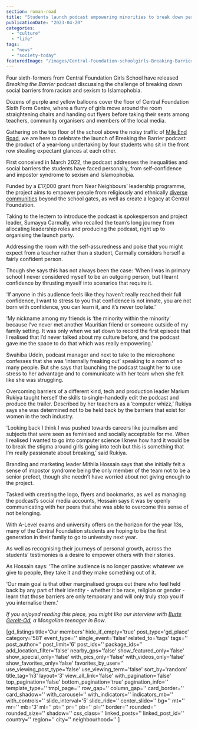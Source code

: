 ```yaml
---
section: roman-road
title: "Students launch podcast empowering minorities to break down personal barriers"
publicationDate: "2023-04-20"
categories: 
  - "culture"
  - "life"
tags: 
  - "news"
  - "society-today"
featuredImage: "/images/Central-Foundation-schoolgirls-Breaking-Barrier-podcast.jpg"
---
```


Four sixth-formers from Central Foundation Girls School have released _Breaking the Barrier_ podcast discussing the challenge of breaking down social barriers from racism and sexism to Islamophobia.

Dozens of purple and yellow balloons cover the floor of Central Foundation Sixth Form Centre, where a flurry of girls move around the room straightening chairs and handing out flyers before taking their seats among teachers, community organisers and members of the local media. 

Gathering on the top floor of the school above the noisy traffic of [Mile End Road](https://romanroadlondon.com/captain-cooks-east-london-home-on-mile-end-road/), we are here to celebrate the launch of Breaking the Barrier podcast: the product of a year-long undertaking by four students who sit in the front row stealing expectant glances at each other.

First conceived in March 2022, the podcast addresses the inequalities and social barriers the students have faced personally, from self-confidence and impostor syndrome to sexism and Islamophobia. 

Funded by a £17,000 grant from Near Neighbours’ leadership programme, the project aims to empower people from religiously and ethnically [diverse communities](https://romanroadlondon.com/adaptive-beauty-shopfront-mosques/) beyond the school gates, as well as create a legacy at Central Foundation. 

Taking to the lectern to introduce the podcast is spokesperson and project leader, Sumayya Carmally, who recalled the team’s long journey from allocating leadership roles and producing the podcast, right up to organising the launch party. 

Addressing the room with the self-assuredness and poise that you might expect from a teacher rather than a student, Carmally considers herself a fairly confident person. 

Though she says this has not always been the case: ‘When I was in primary school I never considered myself to be an outgoing person, but I learnt confidence by thrusting myself into scenarios that require it. 

‘If anyone in this audience feels like they haven’t really reached their full confidence, I want to stress to you that confidence is not innate, you are not born with confidence, you can learn it, and it’s never too late.’

‘My nickname among my friends is ‘the minority within the minority’ because I’ve never met another Mauritian friend or someone outside of my family setting. It was only when we sat down to record the first episode that I realised that I’d never talked about my culture before, and the podcast gave me the space to do that which was really empowering.’

Swahiba Uddin, podcast manager and next to take to the microphone confesses that she was ‘internally freaking out’ speaking to a room of so many people. But she says that launching the podcast taught her to use stress to her advantage and to communicate with her team when she felt like she was struggling. 

Overcoming barriers of a different kind, tech and production leader Marium Rukiya taught herself the skills to single-handedly edit the podcast and produce the trailer. Described by her teachers as a ‘computer whizz,’ Rukiya says she was determined not to be held back by the barriers that exist for women in the tech industry.  

‘Looking back I think I was pushed towards careers like journalism and subjects that were seen as feminised and socially acceptable for me. When I realised I wanted to go into computer science I knew how hard it would be to break the stigma around girls going into tech but this is something that I’m really passionate about breaking,’ said Rukiya. 

Branding and marketing leader Mithila Hossain says that she initially felt a sense of impostor syndrome being the only member of the team not to be a senior prefect, though she needn’t have worried about not giving enough to the project. 

Tasked with creating the logo, flyers and bookmarks, as well as managing the podcast’s social media accounts, Hossain says it was by openly communicating with her peers that she was able to overcome this sense of not belonging. 

With A-Level exams and university offers on the horizon for the year 13s, many of the Central Foundation students are hoping to be the first generation in their family to go to university next year. 

As well as recognising their journeys of personal growth, across the students’ testimonies is a desire to empower others with their stories. 

As Hossain says: ‘The online audience is no longer passive: whatever we give to people, they take it and they make something out of it. 

‘Our main goal is that other marginalised groups out there who feel held back by any part of their identity - whether it be race, religion or gender - learn that those barriers are only temporary and will only truly stop you if you internalise them.’ 

_If you_ _enjoyed reading this piece, you might like our interview with [Burte Gerelt-Od](https://romanroadlondon.com/burte-gerelt-od-mongolian-east-end-interview/), a Mongolian teenager in Bow_.

\[gd\_listings title='Our members' hide\_if\_empty='true' post\_type='gd\_place' category='581' event\_type='' single\_event='false' related\_to='tags' tags='' post\_author='' post\_limit='6' post\_ids='' package\_ids='' add\_location\_filter='false' nearby\_gps='false' show\_featured\_only='false' show\_special\_only='false' with\_pics\_only='false' with\_videos\_only='false' show\_favorites\_only='false' favorites\_by\_user='' use\_viewing\_post\_type='false' use\_viewing\_term='false' sort\_by='random' title\_tag='h3' layout='3' view\_all\_link='false' with\_pagination='false' top\_pagination='false' bottom\_pagination='true' pagination\_info='' template\_type='' tmpl\_page='' row\_gap='' column\_gap='' card\_border='' card\_shadow='' with\_carousel='' with\_indicators='' indicators\_mb='' with\_controls='' slide\_interval='5' slide\_ride='' center\_slide='' bg='' mt='' mr='' mb='3' ml='' pt='' pr='' pb='' pl='' border='' rounded='' rounded\_size='' shadow='' css\_class='' linked\_posts='' linked\_post\_id='' country='' region='' city='' neighbourhood='' \]
